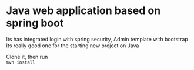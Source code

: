 # Java web application based on spring boot  
Its has integrated login with spring security,  Admin template with bootstrap  
Its really good one for the starting new project on Java  

Clone it, then run    
`mvn install` 

